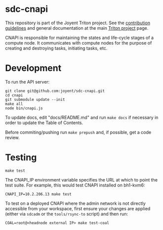 <!--
    This Source Code Form is subject to the terms of the Mozilla Public
    License, v. 2.0. If a copy of the MPL was not distributed with this
    file, You can obtain one at http://mozilla.org/MPL/2.0/.
-->

<!--
    Copyright 2020 Joyent, Inc.
-->

# sdc-cnapi

This repository is part of the Joyent Triton project. See the [contribution
guidelines](https://github.com/joyent/triton/blob/master/CONTRIBUTING.md)
and general documentation at the main
[Triton project](https://github.com/joyent/triton) page.

CNAPI is responsible for maintaining the states and life-cycle stages of a
compute node. It communicates with compute nodes for the purpose of creating
and destroying tasks, initiating tasks, etc.

# Development

To run the  API server:

    git clone git@github.com:joyent/sdc-cnapi.git
    cd cnapi
    git submodule update --init
    make all
    node bin/cnapi.js

To update docs, edit "docs/README.md" and run `make docs` if necessary in order
to update the Table of Contents.

Before commiting/pushing run `make prepush` and, if possible, get a code
review.


# Testing

    make test

The CNAPI_IP environment variable specifies the URL at which to point the test
suite.  For example, this would test CNAPI installed on bh1-kvm6:

    CNAPI_IP=10.2.206.13 make test

To test on a deployed CNAPI where the admin network is not directly accessible
from your workspace, first ensure your changes are applied (either via `sdcadm`
or the `tools/rsync-to` script) and then run:

    COAL=root@<headnode external IP> make test-coal
